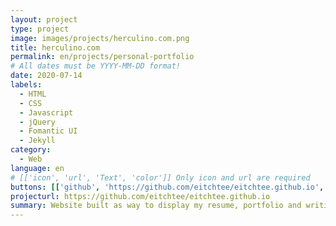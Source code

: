 ```yaml
---
layout: project
type: project
image: images/projects/herculino.com.png
title: herculino.com
permalink: en/projects/personal-portfolio
# All dates must be YYYY-MM-DD format!
date: 2020-07-14
labels:
  - HTML
  - CSS
  - Javascript
  - jQuery
  - Fomantic UI
  - Jekyll
category:
  - Web
language: en
# [['icon', 'url', 'Text', 'color']] Only icon and url are required
buttons: [['github', 'https://github.com/eitchtee/eitchtee.github.io', 'Repo', 'black'], ['globe', 'https://herculino.com', 'Site', 'grey']]
projecturl: https://github.com/eitchtee/eitchtee.github.io
summary: Website built as way to display my resume, portfolio and writing to possible recruiters, while showing my skills as a web developer. Built using Jekyll with Fomantic UI as a framework and jQuerry as support. Hosted on Github Pages.
---
```

